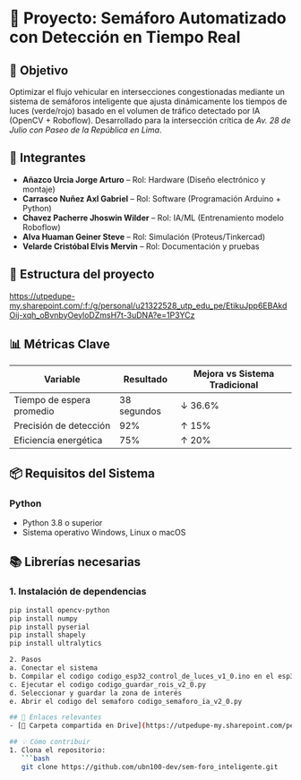 # 🚦 Proyecto: Semáforo Automatizado con Detección en Tiempo Real

## 🎯 Objetivo
Optimizar el flujo vehicular en intersecciones congestionadas mediante un sistema de semáforos inteligente que ajusta dinámicamente los tiempos de luces (verde/rojo) basado en el volumen de tráfico detectado por IA (OpenCV + Roboflow). Desarrollado para la intersección crítica de *Av. 28 de Julio con Paseo de la República en Lima*.

## 👥 Integrantes
- **Añazco Urcia Jorge Arturo** – Rol: Hardware (Diseño electrónico y montaje)
- **Carrasco Nuñez Axl Gabriel** – Rol: Software (Programación Arduino + Python)
- **Chavez Pacherre Jhoswin Wilder** – Rol: IA/ML (Entrenamiento modelo Roboflow)
- **Alva Huaman Geiner Steve** – Rol: Simulación (Proteus/Tinkercad)
- **Velarde Cristóbal Elvis Mervin** – Rol: Documentación y pruebas

## 📁 Estructura del proyecto
https://utpedupe-my.sharepoint.com/:f:/g/personal/u21322528_utp_edu_pe/EtikuJpp6EBAkdOij-xqh_oBvnbyOeyloDZmsH7t-3uDNA?e=1P3YCz 

## 📊 Métricas Clave
| Variable | Resultado | Mejora vs Sistema Tradicional |
|----------|-----------|-------------------------------|
| Tiempo de espera promedio | 38 segundos | ↓ 36.6% |
| Precisión de detección | 92% | ↑ 15% |
| Eficiencia energética | 75% | ↑ 20% |


## 📦 Requisitos del Sistema

### Python

- Python 3.8 o superior
- Sistema operativo Windows, Linux o macOS

## 📚 Librerías necesarias

### 1. Instalación de dependencias

```bash
pip install opencv-python
pip install numpy
pip install pyserial
pip install shapely
pip install ultralytics

2. Pasos
a. Conectar el sistema
b. Compilar el codigo codigo_esp32_control_de_luces_v1_0.ino en el esp32
c. Ejecutar el codigo codigo_guardar_rois_v2_0.py
d. Seleccionar y guardar la zona de interés
e. Abrir el codigo del semaforo codigo_semaforo_ia_v2_0.py

## 🔗 Enlaces relevantes
- [📂 Carpeta compartida en Drive](https://utpedupe-my.sharepoint.com/personal/u21322528_utp_edu_pe/_layouts/15/onedrive.aspx?id=%2Fpersonal%2Fu21322528_utp_edu_pe%2FDocuments%2FEstructura%20del%20proyecto&ga=1)

## 💡 Cómo contribuir
1. Clona el repositorio:  
   ```bash
   git clone https://github.com/ubn100-dev/sem-foro_inteligente.git
